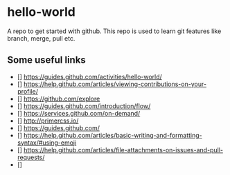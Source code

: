 # hello-world
A repo to get started with github. This repo is used to learn git features like branch, merge, pull etc. 

## Some useful links
- [] https://guides.github.com/activities/hello-world/
- [] https://help.github.com/articles/viewing-contributions-on-your-profile/
- [] https://github.com/explore
- [] https://guides.github.com/introduction/flow/
- [] https://services.github.com/on-demand/
- [] http://primercss.io/
- [] https://guides.github.com/
- [] https://help.github.com/articles/basic-writing-and-formatting-syntax/#using-emoji
- [] https://help.github.com/articles/file-attachments-on-issues-and-pull-requests/
- [] 
